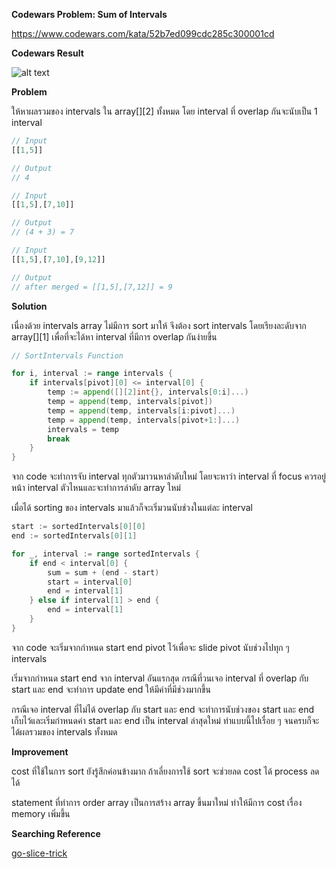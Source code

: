 **Codewars Problem: Sum of Intervals**

https://www.codewars.com/kata/52b7ed099cdc285c300001cd

**Codewars Result**

![alt text](http://url/to/img.png)

**Problem**

ให้หาผลรวมของ intervals ใน array[][2] ทั้งหมด โดย interval ที่ overlap กันจะนับเป็น 1 interval

```javascript
// Input
[[1,5]]

// Output
// 4
```
```javascript
// Input
[[1,5],[7,10]]

// Output
// (4 + 3) = 7
```
```javascript
// Input
[[1,5],[7,10],[9,12]]

// Output
// after merged = [[1,5],[7,12]] = 9
```

**Solution**

เนื่องด้วย intervals array ไม่มีการ sort มาให้ จึงต้อง sort intervals โดยเรียงละดับจาก array[][1] เพื่อที่จะได้หา interval ที่มีการ overlap กันง่ายขึ้น
```go
// SortIntervals Function

for i, interval := range intervals {
    if intervals[pivot][0] <= interval[0] {
        temp := append([][2]int{}, intervals[0:i]...)
        temp = append(temp, intervals[pivot])
        temp = append(temp, intervals[i:pivot]...)
        temp = append(temp, intervals[pivot+1:]...)
        intervals = temp
        break
    }
}
```
จาก code จะทำการจับ interval ทุกตัวมาวนหาลำดับใหม่ โดยจะหาว่า interval ที่ focus ควรอยู่หน้า interval ตัวไหนและจะทำการลำดับ array ใหม่

เมื่อได้ sorting ของ intervals มาแล้วก็จะเริ่มวนนับช่วงในแต่ละ interval
```go
start := sortedIntervals[0][0]
end := sortedIntervals[0][1]

for _, interval := range sortedIntervals {
    if end < interval[0] {
        sum = sum + (end - start)
        start = interval[0]
        end = interval[1]
    } else if interval[1] > end {
        end = interval[1]
    }
}
```
จาก code จะเริ่มจากกำหนด start end pivot ไว้เพื่อจะ slide pivot นับช่วงไปทุก ๆ intervals

เริ่มจากกำหนด start end จาก interval อันแรกสุด กรณีที่วนเจอ interval ที่ overlap กับ start และ end จะทำการ update end ให้มีค่าที่มีช่วงมากขึ้น

กรณีเจอ interval ที่ไม่ได้ overlap กับ start และ end จะทำการนับช่วงของ start และ end เก็บไว้และเริ่มกำหนดค่า start และ end เป็น interval ล่าสุดใหม่ ทำแบบนี้ไปเรื่อย ๆ จนครบก็จะได้ผลรวมของ intervals ทั้งหมด

**Improvement**

cost ที่ใช้ในการ sort ยังรู้สึกค่อนข้างมาก ถ้าเลี่ยงการใช้ sort จะช่วยลด cost ได้ process ลดได้

statement ที่ทำการ order array เป็นการสร้าง array ขึ้นมาใหม่ ทำให้มีการ cost เรื่อง memory เพิ่มขึ้น

**Searching Reference**

[go-slice-trick](https://ueokande.github.io/go-slice-tricks/)